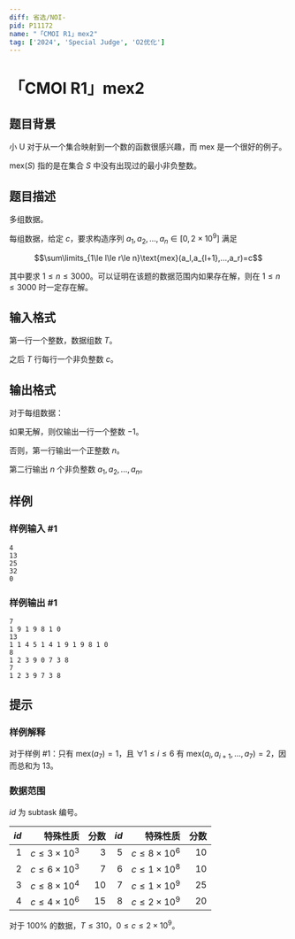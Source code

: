 ```yaml
---
diff: 省选/NOI-
pid: P11172
name: "「CMOI R1」mex2"
tag: ['2024', 'Special Judge', 'O2优化']
---
```

# 「CMOI R1」mex2
## 题目背景

小 U 对于从一个集合映射到一个数的函数很感兴趣，而 $\text{mex}$ 是一个很好的例子。

$\text{mex}(S)$ 指的是在集合 $S$ 中没有出现过的最小非负整数。
## 题目描述

多组数据。

每组数据，给定 $c$，要求构造序列 $a_1,a_2,...,a_n\in [0,2\times 10^9]$ 满足 

$$\sum\limits_{1\le l\le r\le n}\text{mex}(a_l,a_{l+1},...,a_r)=c$$


其中要求 $1\le n\le3000$。可以证明在该题的数据范围内如果存在解，则在 $1\le n\le 3000$ 时一定存在解。
## 输入格式

第一行一个整数，数据组数 $T$。

之后 $T$ 行每行一个非负整数 $c$。
## 输出格式

对于每组数据：

如果无解，则仅输出一行一个整数 $-1$。

否则，第一行输出一个正整数 $n$。

第二行输出 $n$ 个非负整数 $a_1,a_2,...,a_n$。
## 样例

### 样例输入 #1
```
4
13
25
32
0
```
### 样例输出 #1
```
7
1 9 1 9 8 1 0
13
1 1 4 5 1 4 1 9 1 9 8 1 0
8
1 2 3 9 0 7 3 8
7
1 2 3 9 7 3 8

```
## 提示

### 样例解释

对于样例 #1：只有 $\text{mex}(a_7)=1$，且 $∀1\le i\le6$ 有 $\text{mex}(a_i,a_{i+1},...,a_7)=2$，因而总和为 $13$。

### 数据范围

$id$ 为 $\text{subtask}$ 编号。

|$id$|特殊性质|分数|$id$|特殊性质|分数|
|-:|-:|-:|-:|-:|-:|
|$1$|$c\le3\times10^3$|$3$|$5$|$c\le8\times 10^6$|$10$|
|$2$|$c\le6\times 10^3$|$7$|$6$|$c\le1\times 10^8$|$10$|
|$3$|$c\le8\times10^4$|$10$|$7$|$c\le1\times 10^9$|$25$|
|$4$|$c\le4\times 10^6$|$15$|$8$|$c\le2\times 10^9$|$20$|

对于 $100\%$ 的数据，$T\le 310$，$0\le c\le 2\times 10^9$。

